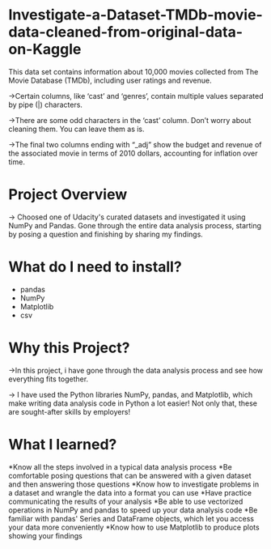 # Investigate-a-Dataset-TMDb-movie-data-cleaned-from-original-data-on-Kaggle
This data set contains information about 10,000 movies collected from The Movie Database (TMDb), including user ratings and revenue. 

->Certain columns, like ‘cast’ and ‘genres’, contain multiple values separated by pipe (|) characters. 

->There are some odd characters in the ‘cast’ column. Don’t worry about cleaning them. You can leave them as is.

->The final two columns ending with “_adj” show the budget and revenue of the associated movie in terms of 2010 dollars, accounting for inflation over time.

# Project Overview

-> Choosed one of Udacity's curated datasets and investigated it using NumPy and Pandas. Gone through the entire data analysis process, starting by posing a question and finishing by sharing my findings.

# What do I need to install?
* pandas
* NumPy
* Matplotlib
* csv
# Why this Project?
->In this project, i have gone through the data analysis process and see how everything fits together. 

-> I have used the Python libraries NumPy, pandas, and Matplotlib, which make writing data analysis code in Python a lot easier! Not only that, these are sought-after skills by employers!

# What I learned?

*Know all the steps involved in a typical data analysis process
*Be comfortable posing questions that can be answered with a given dataset and then answering those questions
*Know how to investigate problems in a dataset and wrangle the data into a format you can use
*Have practice communicating the results of your analysis
*Be able to use vectorized operations in NumPy and pandas to speed up your data analysis code
*Be familiar with pandas' Series and DataFrame objects, which let you access your data more conveniently
*Know how to use Matplotlib to produce plots showing your findings
